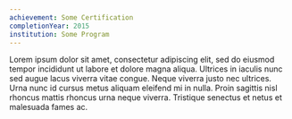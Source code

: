 ```yaml
---
achievement: Some Certification
completionYear: 2015
institution: Some Program
---
```


Lorem ipsum dolor sit amet, consectetur adipiscing elit, sed do eiusmod tempor incididunt ut labore et dolore magna aliqua. Ultrices in iaculis nunc sed augue lacus viverra vitae congue. Neque viverra justo nec ultrices. Urna nunc id cursus metus aliquam eleifend mi in nulla. Proin sagittis nisl rhoncus mattis rhoncus urna neque viverra. Tristique senectus et netus et malesuada fames ac.
